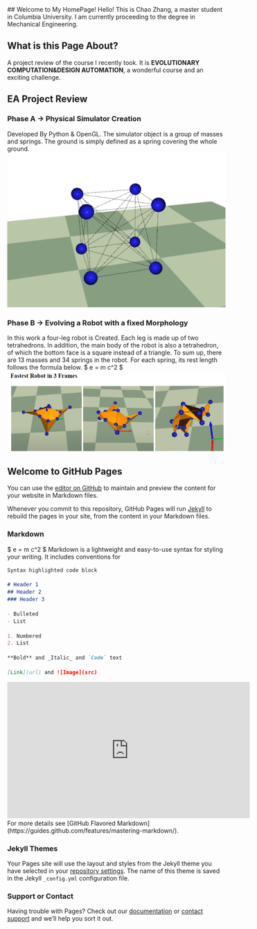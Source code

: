 <head>
    <script src="https://cdn.mathjax.org/mathjax/latest/MathJax.js?config=TeX-AMS-MML_HTMLorMML" type="text/javascript"></script>
    <script type="text/x-mathjax-config">
        MathJax.Hub.Config({
            tex2jax: {
            skipTags: ['script', 'noscript', 'style', 'textarea', 'pre'],
            inlineMath: [['$','$']]
            }
        });
    </script>
</head>
## Welcome to My HomePage!
Hello! This is Chao Zhang, a master student in Columbia University. I am currently proceeding to the degree in Mechanical Engineering.

## What is this Page About?
A project review of the course I recently took. It is **EVOLUTIONARY COMPUTATION&DESIGN AUTOMATION**, a wonderful course and an exciting challenge.

## EA Project Review
### Phase A -> Physical Simulator Creation
Developed By Python & OpenGL. The simulator object is a group of masses and springs. The ground is simply defined as a spring covering the whole ground.
![Image of a cube](/EA1.png)
### Phase B -> Evolving a Robot with a fixed Morphology
In this work a four-leg robot is Created. Each leg is made up of two tetrahedrons. In addition, the main body of the robot is also a  tetrahedron, of which the bottom face is a square instead of  a triangle.  To sum up, there are 13 masses and 34 springs in the robot.
For each spring, its rest length follows the formula below.
$ e = m c^2 $
![Image of a series of Robots](/EA2.png)

## Welcome to GitHub Pages

You can use the [editor on GitHub](https://github.com/Josepher-Echo/Josepher-Echo.github.io/edit/main/README.md) to maintain and preview the content for your website in Markdown files.

Whenever you commit to this repository, GitHub Pages will run [Jekyll](https://jekyllrb.com/) to rebuild the pages in your site, from the content in your Markdown files.

### Markdown
$ e = m c^2 $
Markdown is a lightweight and easy-to-use syntax for styling your writing. It includes conventions for

```markdown
Syntax highlighted code block

# Header 1
## Header 2
### Header 3

- Bulleted
- List

1. Numbered
2. List

**Bold** and _Italic_ and `Code` text

[Link](url) and ![Image](src)
```
<iframe width="560" height="315" src="https://www.youtube.com/embed/pN1SNQmKOUI" frameborder="0" allow="accelerometer; autoplay; clipboard-write; encrypted-media; gyroscope; picture-in-picture" allowfullscreen></iframe>
For more details see [GitHub Flavored Markdown](https://guides.github.com/features/mastering-markdown/).

### Jekyll Themes

Your Pages site will use the layout and styles from the Jekyll theme you have selected in your [repository settings](https://github.com/Josepher-Echo/Josepher-Echo.github.io/settings). The name of this theme is saved in the Jekyll `_config.yml` configuration file.

### Support or Contact

Having trouble with Pages? Check out our [documentation](https://docs.github.com/categories/github-pages-basics/) or [contact support](https://github.com/contact) and we’ll help you sort it out.
